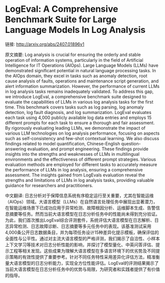# LogEval: A Comprehensive Benchmark Suite for Large Language Models In Log Analysis

链接: http://arxiv.org/abs/2407.01896v1

原文摘要:
Log analysis is crucial for ensuring the orderly and stable operation of
information systems, particularly in the field of Artificial Intelligence for
IT Operations (AIOps). Large Language Models (LLMs) have demonstrated
significant potential in natural language processing tasks. In the AIOps
domain, they excel in tasks such as anomaly detection, root cause analysis of
faults, operations and maintenance script generation, and alert information
summarization. However, the performance of current LLMs in log analysis tasks
remains inadequately validated. To address this gap, we introduce LogEval, a
comprehensive benchmark suite designed to evaluate the capabilities of LLMs in
various log analysis tasks for the first time. This benchmark covers tasks such
as log parsing, log anomaly detection, log fault diagnosis, and log
summarization. LogEval evaluates each task using 4,000 publicly available log
data entries and employs 15 different prompts for each task to ensure a
thorough and fair assessment. By rigorously evaluating leading LLMs, we
demonstrate the impact of various LLM technologies on log analysis performance,
focusing on aspects such as self-consistency and few-shot contextual learning.
We also discuss findings related to model quantification, Chinese-English
question-answering evaluation, and prompt engineering. These findings provide
insights into the strengths and weaknesses of LLMs in multilingual environments
and the effectiveness of different prompt strategies. Various evaluation
methods are employed for different tasks to accurately measure the performance
of LLMs in log analysis, ensuring a comprehensive assessment. The insights
gained from LogEvals evaluation reveal the strengths and limitations of LLMs in
log analysis tasks, providing valuable guidance for researchers and
practitioners.

中文翻译:
日志分析对于保障信息系统有序稳定运行至关重要，尤其在智能运维（AIOps）领域。大语言模型（LLMs）在自然语言处理任务中展现出显著潜力，在智能运维场景下已成功应用于异常检测、故障根因分析、运维脚本生成、告警信息摘要等任务。然而当前大语言模型在日志分析任务中的性能尚未得到充分验证。为此，我们首次推出LogEval综合评测套件，系统评估大语言模型在日志解析、日志异常检测、日志故障诊断、日志摘要等多元任务中的表现。该基准测试采用4,000条公开日志数据条目，并为每项任务设计15种差异化提示模板，确保评估的全面性与公平性。通过对主流大语言模型的严格评测，我们揭示了自洽性、小样本上下文学习等技术对日志分析性能的影响，并探讨了模型量化、中英问答评估、提示工程等相关发现。这些成果为理解大语言模型在多语言环境下的优劣势及不同提示策略的有效性提供了重要参考。针对不同任务特性采用差异化评估方法，精准衡量大语言模型的日志分析能力，实现全方位性能评估。LogEval的评测结果揭示了当前大语言模型在日志分析任务中的优势与局限，为研究者和实践者提供了有价值的指导。

